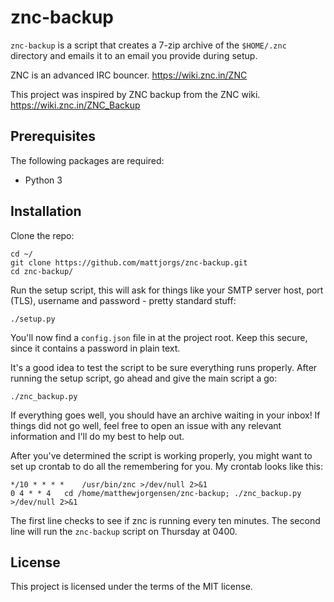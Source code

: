 # znc-backup

`znc-backup` is a script that creates a 7-zip archive of the `$HOME/.znc`
directory and emails it to an email you provide during setup.

ZNC is an advanced IRC bouncer. https://wiki.znc.in/ZNC

This project was inspired by ZNC backup from the ZNC wiki. https://wiki.znc.in/ZNC_Backup

## Prerequisites

The following packages are required:

* Python 3

## Installation

Clone the repo:
    
    cd ~/
    git clone https://github.com/mattjorgs/znc-backup.git
    cd znc-backup/

Run the setup script, this will ask for things like your SMTP server host, port
(TLS), username and password - pretty standard stuff:

    ./setup.py

You'll now find a `config.json` file in at the project root. Keep this secure,
since it contains a password in plain text.

It's a good idea to test the script to be sure everything runs properly. After
running the setup script, go ahead and give the main script a go:

    ./znc_backup.py

If everything goes well, you should have an archive waiting in your inbox! If
things did not go well, feel free to open an issue with any relevant information
and I'll do my best to help out.

After you've determined the script is working properly, you might want to set
up crontab to do all the remembering for you. My crontab looks like this:

    */10 * * * *    /usr/bin/znc >/dev/null 2>&1
    0 4 * * 4   cd /home/matthewjorgensen/znc-backup; ./znc_backup.py >/dev/null 2>&1

The first line checks to see if znc is running every ten minutes. The second line will run the `znc-backup` script on Thursday at 0400.

## License

This project is licensed under the terms of the MIT license.
